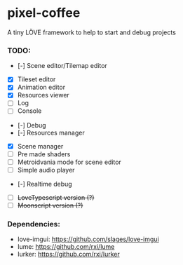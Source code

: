 # pixel-coffee
A tiny LÖVE framework to help to start and debug projects

### TODO: ###

 - [-] Scene editor/Tilemap editor
 - [x] Tileset editor
 - [x] Animation editor
 - [x] Resources viewer
 - [ ] Log
 - [ ] Console
 - [-] Debug
 - [-] Resources manager
 - [x] Scene manager
 - [ ] Pre made shaders
 - [ ] Metroidvania mode for scene editor
 - [ ] Simple audio player
 - [-] Realtime debug
 - [ ] ~~LoveTypescript version (?)~~
 - [ ] ~~Moonscript version (?)~~

### Dependencies: ###

 * love-imgui: https://github.com/slages/love-imgui
 * lume: https://github.com/rxi/lume
 * lurker: https://github.com/rxi/lurker
